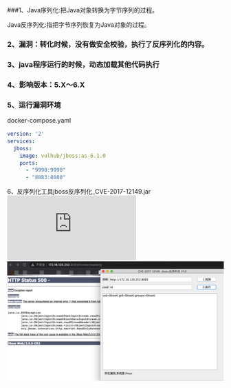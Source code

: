 ###1、Java序列化:把Java对象转换为字节序列的过程。

Java反序列化:指把字节序列恢复为Java对象的过程。

### 2、漏洞：转化时候，没有做安全校验，执行了反序列化的内容。

### 3、java程序运行的时候，动态加载其他代码执行

### 4、影响版本：5.X～6.X

### 5、运行漏洞环境
docker-compose.yaml
```yaml
version: '2'
services:
  jboss:
    image: vulhub/jboss:as-6.1.0
    ports:
      - "9990:9990"
      - "8083:8080"
```

6、反序列化工具jboss反序列化_CVE-2017-12149.jar
![files](https://github.com/498946975/Security/blob/master/files/jboss%E5%8F%8D%E5%BA%8F%E5%88%97%E5%8C%96_CVE-2017-12149.jar)
![image](https://github.com/498946975/Security/blob/master/images/image-20211229123707309.png)


